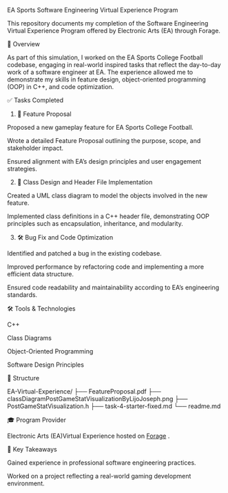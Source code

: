 EA Sports Software Engineering Virtual Experience Program

This repository documents my completion of the Software Engineering Virtual Experience Program offered by Electronic Arts (EA) through Forage.

🚀 Overview

As part of this simulation, I worked on the EA Sports College Football codebase, engaging in real-world inspired tasks that reflect the day-to-day work of a software engineer at EA. The experience allowed me to demonstrate my skills in feature design, object-oriented programming (OOP) in C++, and code optimization.

✅ Tasks Completed

1. 📄 Feature Proposal

Proposed a new gameplay feature for EA Sports College Football.

Wrote a detailed Feature Proposal outlining the purpose, scope, and stakeholder impact.

Ensured alignment with EA’s design principles and user engagement strategies.

2. 🧩 Class Design and Header File Implementation

Created a UML class diagram to model the objects involved in the new feature.

Implemented class definitions in a C++ header file, demonstrating OOP principles such as encapsulation, inheritance, and modularity.

3. 🛠️ Bug Fix and Code Optimization

Identified and patched a bug in the existing codebase.

Improved performance by refactoring code and implementing a more efficient data structure.

Ensured code readability and maintainability according to EA’s engineering standards.

🛠️ Tools & Technologies

C++

Class Diagrams

Object-Oriented Programming

Software Design Principles


📁 Structure

EA-Virtual-Experience/
├── FeatureProposal.pdf
├── classDiagramPostGameStatVisualizationByLijoJoseph.png
├── PostGameStatVisualization.h
├── task-4-starter-fixed.md
└── readme.md

🎓 Program Provider

Electronic Arts (EA)Virtual Experience hosted on [Forage](https://www.theforage.com/simulations/electronic-arts/software-engineering-awbf) .

📌 Key Takeaways

Gained experience in professional software engineering practices.

Worked on a project reflecting a real-world gaming development environment.

